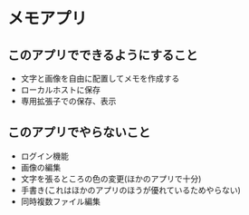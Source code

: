 # メモアプリ

## このアプリでできるようにすること

* 文字と画像を自由に配置してメモを作成する
* ローカルホストに保存
* 専用拡張子での保存、表示

## このアプリでやらないこと

* ログイン機能
* 画像の編集
* 文字を張るところの色の変更(ほかのアプリで十分)
* 手書き(これはほかのアプリのほうが優れているためやらない)
* 同時複数ファイル編集
